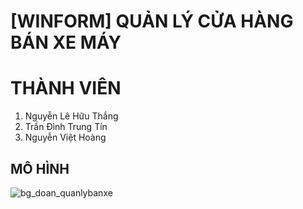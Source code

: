 # [WINFORM] QUẢN LÝ CỬA HÀNG BÁN XE MÁY
# THÀNH VIÊN
<ol>
  <li>Nguyễn Lê Hữu Thắng</li>
  <li>Trần Đình Trung Tín</li>
  <li>Nguyễn Việt Hoàng</li>
</ol>

## MÔ HÌNH
![bg_doan_quanlybanxe](https://github.com/TSois199/QuanLyHangHoaSieuThi/assets/125102510/8a3e5207-3315-40be-ada6-a1f5ff23642d)




